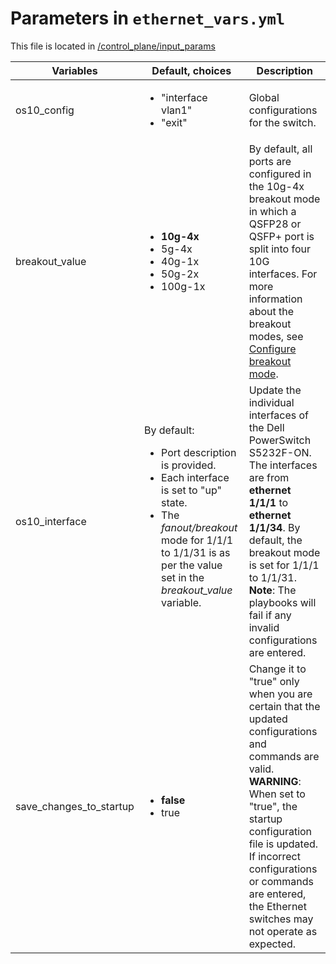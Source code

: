 # Parameters in `ethernet_vars.yml`
This file is located in [/control_plane/input_params](../../../../control_plane/input_params/ethernet_vars.yml)

Variables	|	Default, choices	|	Description
----------------	|	-----------------	|	-----------------
os10_config	|	<ul><li>"interface vlan1"</li><li>"exit"</li></ul>	|	Global configurations for the switch.  
breakout_value	|	<ul><li>**10g-4x**</li><li>5g-4x</li><li>40g-1x</li><li>50g-2x</li><li>100g-1x</li></ul>	|	By default, all ports are configured in the 10g-4x breakout mode in which a QSFP28 or QSFP+ port is split into four 10G interfaces. For more information about the breakout modes, see [Configure breakout mode](https://www.dell.com/support/manuals/en-vc/networking-s5296f-on/smartfabric-os-user-guide-10-5-1/configure-breakout-mode?guid=guid-f47a803b-1a3f-44b9-a887-b1d5b395e0cb&lang=en-us).
os10_interface	|	By default: <ul><li>Port description is provided.</li> <li>Each interface is set to "up" state.</li><li>The *fanout/breakout* mode for 1/1/1 to 1/1/31 is as per the value set in the *breakout_value* variable.</li>	|	Update the individual interfaces of the Dell PowerSwitch S5232F-ON. </br>The interfaces are from **ethernet 1/1/1** to **ethernet 1/1/34**. By default, the breakout mode is set for 1/1/1 to 1/1/31. </br>**Note**: The playbooks will fail if any invalid configurations are entered.
save_changes_to_startup	|	<ul><li>**false**</li><li>true</li></ul>	|	Change it to "true" only when you are certain that the updated configurations and commands are valid. </br>**WARNING**: When set to "true", the startup configuration file is updated. If incorrect configurations or commands are entered, the Ethernet switches may not operate as expected.   
	